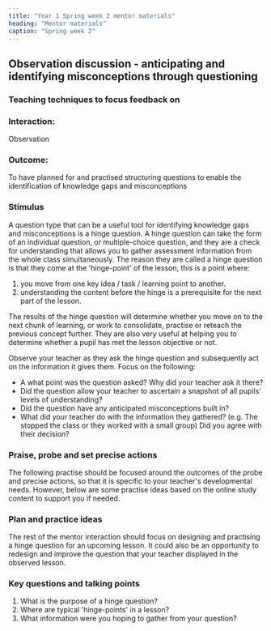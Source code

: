 ```yaml
---
title: "Year 1 Spring week 2 mentor materials"
heading: "Mentor materials"
caption: "Spring week 2"
---
```


## Observation discussion - anticipating and identifying misconceptions through questioning

### Teaching techniques to focus feedback on

### Interaction:

Observation

### Outcome:

To have planned for and practised structuring questions to enable the identification of knowledge gaps and misconceptions

### Stimulus

A question type that can be a useful tool for identifying knowledge gaps and misconceptions is a hinge question. A hinge question can take the form of an individual question, or multiple-choice question, and they are a check for understanding that allows you to gather assessment information from the whole class simultaneously. The reason they are called a hinge question is that they come at the 'hinge-point' of the lesson, this is a point where:

1. you move from one key idea / task / learning point to another.
2. understanding the content before the hinge is a prerequisite for the next part of the lesson.

The results of the hinge question will determine whether you move on to the next chunk of learning, or work to consolidate, practise or reteach the previous concept further. They are also very useful at helping you to determine whether a pupil has met the lesson objective or not.

Observe your teacher as they ask the hinge question and subsequently act on the information it gives them. Focus on the following:

- A what point was the question asked? Why did your teacher ask it there?
- Did the question allow your teacher to ascertain a snapshot of all pupils' levels of understanding?
- Did the question have any anticipated misconceptions built in?
- What did your teacher do with the information they gathered? (e.g. The stopped the class or they worked with a small group) Did you agree with their decision?

### Praise, probe and set precise actions

The following practise should be focused around the outcomes of the probe and precise actions, so that it is specific to your teacher's developmental needs. However, below are some practise ideas based on the online study content to support you if needed.

### Plan and practice ideas

The rest of the mentor interaction should focus on designing and practising a hinge question for an upcoming lesson. It could also be an opportunity to redesign and improve the question that your teacher displayed in the observed lesson.

### Key questions and talking points

1. What is the purpose of a hinge question?
2. Where are typical 'hinge-points' in a lesson?
3. What information were you hoping to gather from your question?
